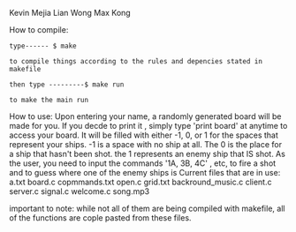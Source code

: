 Kevin Mejia
Lian Wong 
Max Kong

How to compile:
	
	type------ $ make
	
	to compile things according to the rules and depencies stated in makefile
	
	then type ---------$ make run
 	
 	to make the main run

How to use:
	 Upon entering your name, a randomly generated board will be
	made for you. If you decde to print it , simply type
	'print board' at anytime to access your board. It will be
	filled with either -1, 0, or 1 for the spaces that represent 
	your ships. -1 is a space with no ship at all. The 0 
	is the place for a ship that hasn't been shot. the 1 represents
	an enemy ship that IS shot. 
	As the user, you need to input the commands '1A, 3B, 4C' , etc,
	to fire a shot and to guess where one of the enemy ships is
Current files that are in use:
a.txt
board.c
copmmands.txt
open.c
grid.txt
backround_music.c
client.c
server.c
signal.c
welcome.c
song.mp3

important to note: while not all of them are being compiled with 
makefile, all of the functions are cople pasted from these files.

